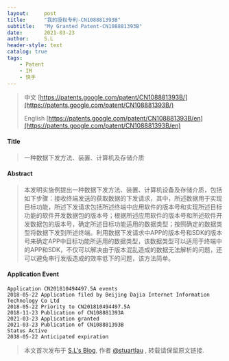 ```yaml
---
layout:     post
title:      "我的授权专利-CN108881393B"
subtitle:   "My Granted Patent-CN108881393B"
date:       2021-03-23
author:     S.L
header-style: text
catalog: true
tags:
    - Patent
    - IM
    - 快手
---
```

> 中文 [https://patents.google.com/patent/CN108881393B/](https://patents.google.com/patent/CN108881393B/)
>
> English [https://patents.google.com/patent/CN108881393B/en](https://patents.google.com/patent/CN108881393B/en)

#### Title
> 一种数据下发方法、装置、计算机及存储介质









#### Abstract
> 本发明实施例提出一种数据下发方法、装置、计算机设备及存储介质，包括如下步骤：接收终端发送的获取数据的下发请求，其中，所述数据用于实现目标功能，所述下发请求包括所述终端中应用软件的版本号和实现所述目标功能的软件开发数据包的版本号；根据所述应用软件的版本号和所述软件开发数据包的版本号，确定所述目标功能适用的数据类型；按照确定的数据类型将数据下发到所述终端。利用数据下发请求中APP的版本号和SDK的版本号来确定APP中目标功能所适用的数据类型，该数据类型可以适用于终端中的APP和SDK，不仅可以解决由于版本混乱造成的数据无法解析的问题，还可以避免串行发版造成的效率低下的问题，该方法简单。









#### Application Event
```
Application CN201810494497.5A events 
2018-05-22 Application filed by Beijing Dajia Internet Information Technology Co Ltd
2018-05-22 Priority to CN201810494497.5A
2018-11-23 Publication of CN108881393A
2021-03-23 Application granted
2021-03-23 Publication of CN108881393B
Status Active
2038-05-22 Anticipated expiration
```
> 本文首次发布于 [S.L's Blog](http://elsef.com), 作者 [@stuartlau](http://github.com/stuartlau) ,
转载请保留原文链接.
